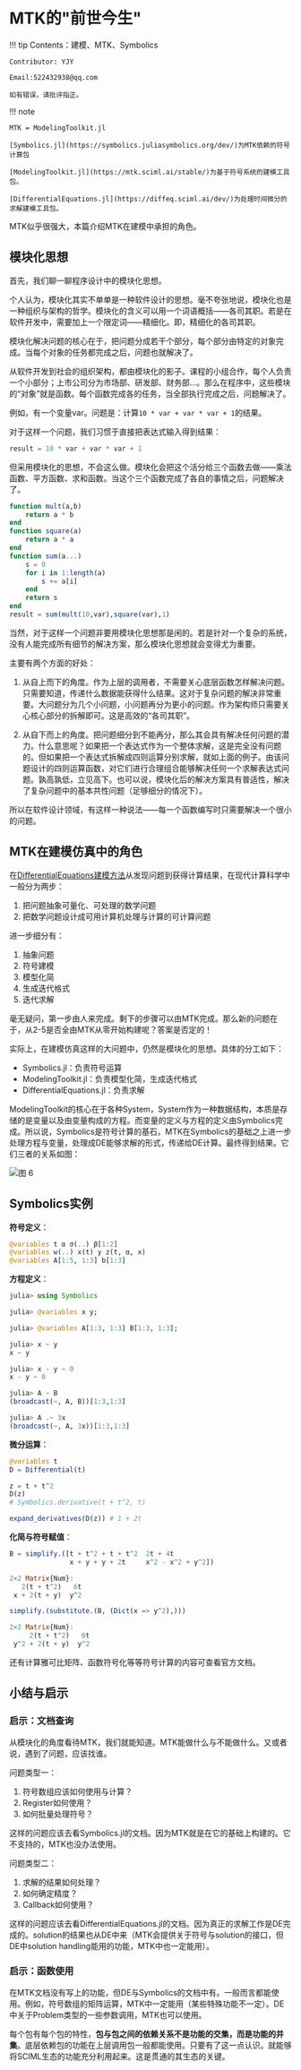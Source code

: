# MTK的"前世今生"

!!! tip
    Contents：建模、MTK、Symbolics

    Contributor: YJY

    Email:522432938@qq.com

    如有错误，请批评指正。

!!! note

    MTK = ModelingToolkit.jl

    [Symbolics.jl](https://symbolics.juliasymbolics.org/dev/)为MTK依赖的符号计算包

    [ModelingToolkit.jl](https://mtk.sciml.ai/stable/)为基于符号系统的建模工具包。

    [DifferentialEquations.jl](https://diffeq.sciml.ai/dev/)为处理时间微分的求解建模工具包。

MTK似乎很强大，本篇介绍MTK在建模中承担的角色。

## 模块化思想

首先，我们聊一聊程序设计中的模块化思想。

个人认为，模块化其实不单单是一种软件设计的思想。毫不夸张地说，模块化也是一种组织与架构的哲学。模块化的含义可以用一个词语概括——各司其职。若是在软件开发中，需要加上一个限定词——精细化。即，精细化的各司其职。

模块化解决问题的核心在于，把问题分成若干个部分，每个部分由特定的对象完成。当每个对象的任务都完成之后，问题也就解决了。

从软件开发到社会的组织架构，都由模块化的影子。课程的小组合作，每个人负责一个小部分；上市公司分为市场部、研发部、财务部...。那么在程序中，这些模块的“对象”就是函数。每个函数完成各的任务，当全部执行完成之后，问题解决了。

例如，有一个变量var。问题是：计算`10 * var + var * var + 1`的结果。

对于这样一个问题，我们习惯于直接把表达式输入得到结果：

```julia
result = 10 * var + var * var + 1
```

但采用模块化的思想，不会这么做。模块化会把这个活分给三个函数去做——乘法函数、平方函数、求和函数。当这个三个函数完成了各自的事情之后，问题解决了。

```julia
function mult(a,b)
    return a * b
end
function square(a)
    return a * a
end
function sum(a...)
    s = 0
    for i in 1:length(a)
        s += a[i]
    end
    return s
end
result = sum(mult(10,var),square(var),1) 
```

当然，对于这样一个问题非要用模块化思想那是闲的。若是针对一个复杂的系统，没有人能完成所有细节的解决方案，那么模块化思想就会变得尤为重要。

主要有两个方面的好处：

1. 从自上而下的角度。作为上层的调用者，不需要关心底层函数怎样解决问题。只需要知道，传递什么数据能获得什么结果。这对于复杂问题的解决非常重要。大问题分为几个小问题，小问题再分为更小的问题。作为架构师只需要关心核心部分的拆解即可。这是高效的“各司其职”。

2. 从自下而上的角度。把问题细分到不能再分，那么其会具有解决任何问题的潜力。什么意思呢？如果把一个表达式作为一个整体求解，这是完全没有问题的。但如果把一个表达式拆解成四则运算分别求解，就如上面的例子。由该问题设计的四则运算函数，对它们进行合理组合能够解决任何一个求解表达式问题。孰高孰低，立见高下。也可以说，模块化后的解决方案具有普适性，解决了复杂问题中的基本共性问题（足够细分的情况下）。

所以在软件设计领域，有这样一种说法——每一个函数编写时只需要解决一个很小的问题。

## MTK在建模仿真中的角色

在[DifferentialEquations建模方法](./DE_intro.md)从发现问题到获得计算结果，在现代计算科学中一般分为两步：

1. 把问题抽象可量化、可处理的数学问题
2. 把数学问题设计成可用计算机处理与计算的可计算问题

进一步细分有：

1. 抽象问题
2. 符号建模
3. 模型化简
4. 生成迭代格式
5. 迭代求解

毫无疑问，第一步由人来完成。剩下的步骤可以由MTK完成。那么新的问题在于，从2-5是否全由MTK从零开始构建呢？答案是否定的！

实际上，在建模仿真这样的大问题中，仍然是模块化的思想。具体的分工如下：

* Symbolics.jl：负责符号运算
* ModelingToolkit.jl：负责模型化简，生成迭代格式
* DifferentialEquations.jl：负责求解
  
ModelingToolkit的核心在于各种System，System作为一种数据结构，本质是存储的是变量以及由变量构成的方程。而变量的定义与方程的定义由Symbolics完成。所以说，Symbolics是符号计算的基石，MTK在Symbolics的基础之上进一步处理方程与变量，处理成DE能够求解的形式，传递给DE计算。最终得到结果。它们三者的关系如图：

![图 6](../assets/WathMTKdo-14_38_58.png)  

## Symbolics实例

**符号定义**：

```julia
@variables t α σ(..) β[1:2]
@variables w(..) x(t) y z(t, α, x)
@variables A[1:5, 1:3] b[1:3]
```

**方程定义**：

```julia
julia> using Symbolics

julia> @variables x y;

julia> @variables A[1:3, 1:3] B[1:3, 1:3];

julia> x ~ y
x ~ y

julia> x - y ~ 0
x - y ~ 0

julia> A ~ B
(broadcast(~, A, B))[1:3,1:3]

julia> A .~ 3x
(broadcast(~, A, 3x))[1:3,1:3]
```

**微分运算**：

```julia
@variables t
D = Differential(t)

z = t + t^2
D(z)
# Symbolics.derivative(t + t^2, t)

expand_derivatives(D(z)) # 1 + 2t
```

**化简与符号赋值**：

```julia
B = simplify.([t + t^2 + t + t^2  2t + 4t
               x + y + y + 2t     x^2 - x^2 + y^2])

2×2 Matrix{Num}:
   2(t + t^2)   6t
 x + 2(t + y)  y^2

simplify.(substitute.(B, (Dict(x => y^2),)))

2×2 Matrix{Num}:
     2(t + t^2)   6t
 y^2 + 2(t + y)  y^2
```

还有计算雅可比矩阵、函数符号化等等符号计算的内容可查看官方文档。

## 小结与启示

### 启示：文档查询

从模块化的角度看待MTK，我们就能知道。MTK能做什么与不能做什么。又或者说，遇到了问题，应该找谁。

问题类型一：

1. 符号数组应该如何使用与计算？
2. Register如何使用？
3. 如何批量处理符号？

这样的问题应该去看Symbolics.jl的文档。因为MTK就是在它的基础上构建的。它不支持的，MTK也没办法使用。

问题类型二：

1. 求解的结果如何处理？
2. 如何确定精度？
3. Callback如何使用？

这样的问题应该去看DifferentialEquations.jl的文档。因为真正的求解工作是DE完成的。solution的结果也从DE中来（MTK会提供关于符号与solution的接口，但DE中solution handling能用的功能，MTK中也一定能用）。

### 启示：函数使用

在MTK文档没有写上的功能，但DE与Symbolics的文档中有。一般而言都能使用。例如，符号数组的矩阵运算，MTK中一定能用（某些特殊功能不一定）。DE中关于Problem类型的一些参数调用，MTK也可以使用。

每个包有每个包的特性，**包与包之间的依赖关系不是功能的交集，而是功能的并集**。底层依赖包的功能在上层调用包一般都能使用。只要有了这一点认识。就能够将SCIML生态的功能充分利用起来。这是贯通的其生态的关键。
